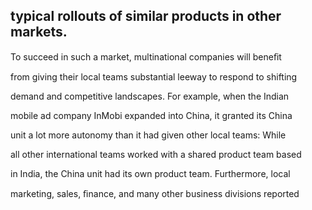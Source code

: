 ## typical rollouts of similar products in other markets.

To succeed in such a market, multinational companies will beneﬁt

from giving their local teams substantial leeway to respond to shifting

demand and competitive landscapes. For example, when the Indian

mobile ad company InMobi expanded into China, it granted its China

unit a lot more autonomy than it had given other local teams: While

all other international teams worked with a shared product team based

in India, the China unit had its own product team. Furthermore, local

marketing, sales, ﬁnance, and many other business divisions reported